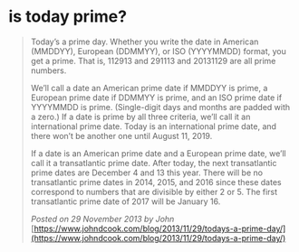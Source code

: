 # is today prime?

> Today’s a prime day. Whether you write the date in American (MMDDYY), European (DDMMYY), or ISO (YYYYMMDD) format, you get a prime. That is, 112913 and 291113 and 20131129 are all prime numbers.
>
> We’ll call a date an American prime date if MMDDYY is prime, a European prime date if DDMMYY is prime, and an ISO prime date if YYYYMMDD is prime. (Single-digit days and months are padded with a zero.) If a date is prime by all three criteria, we’ll call it an international prime date. Today is an international prime date, and there won’t be another one until August 11, 2019.
>
> If a date is an American prime date and a European prime date, we’ll call it a transatlantic prime date. After today, the next transatlantic prime dates are December 4 and 13 this year. There will be no transatlantic prime dates in 2014, 2015, and 2016 since these dates correspond to numbers that are divisible by either 2 or 5. The first transatlantic prime date of 2017 will be January 16.
>
> _Posted on 29 November 2013 by John_
> [https://www.johndcook.com/blog/2013/11/29/todays-a-prime-day/](https://www.johndcook.com/blog/2013/11/29/todays-a-prime-day/)
